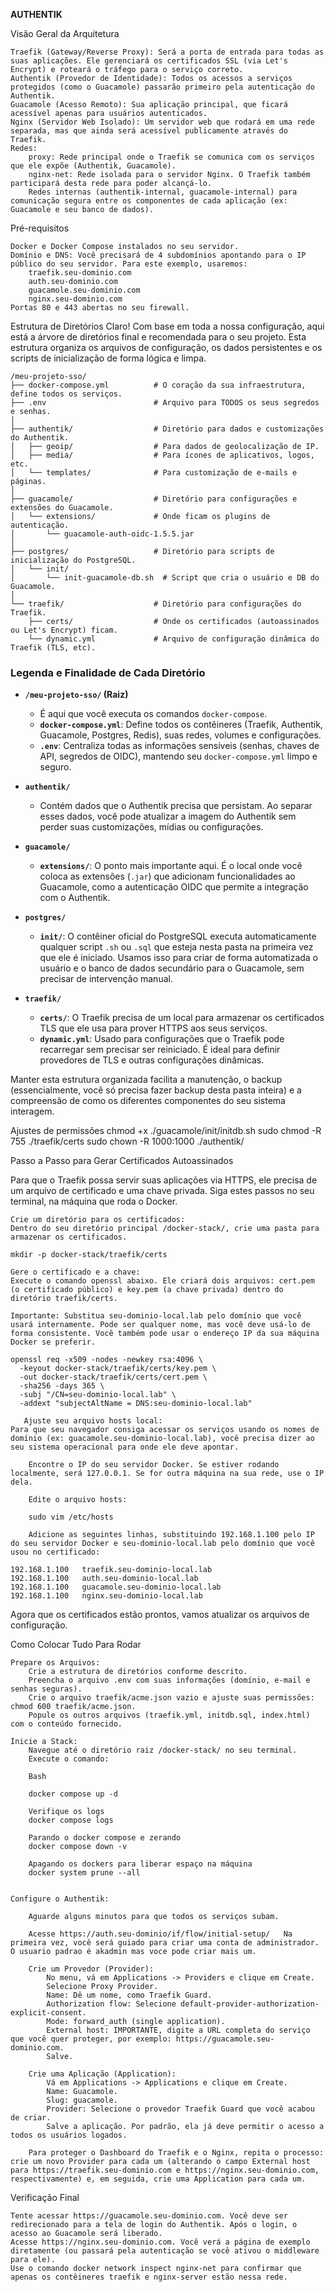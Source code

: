 **AUTHENTIK**

Visão Geral da Arquitetura

    Traefik (Gateway/Reverse Proxy): Será a porta de entrada para todas as suas aplicações. Ele gerenciará os certificados SSL (via Let's Encrypt) e roteará o tráfego para o serviço correto.
    Authentik (Provedor de Identidade): Todos os acessos a serviços protegidos (como o Guacamole) passarão primeiro pela autenticação do Authentik.
    Guacamole (Acesso Remoto): Sua aplicação principal, que ficará acessível apenas para usuários autenticados.
    Nginx (Servidor Web Isolado): Um servidor web que rodará em uma rede separada, mas que ainda será acessível publicamente através do Traefik.
    Redes:
        proxy: Rede principal onde o Traefik se comunica com os serviços que ele expõe (Authentik, Guacamole).
        nginx-net: Rede isolada para o servidor Nginx. O Traefik também participará desta rede para poder alcançá-lo.
        Redes internas (authentik-internal, guacamole-internal) para comunicação segura entre os componentes de cada aplicação (ex: Guacamole e seu banco de dados).

Pré-requisitos

    Docker e Docker Compose instalados no seu servidor.
    Domínio e DNS: Você precisará de 4 subdomínios apontando para o IP público do seu servidor. Para este exemplo, usaremos:
        traefik.seu-dominio.com
        auth.seu-dominio.com
        guacamole.seu-dominio.com
        nginx.seu-dominio.com
    Portas 80 e 443 abertas no seu firewall.

Estrutura de Diretórios
Claro\! Com base em toda a nossa configuração, aqui está a árvore de diretórios final e recomendada para o seu projeto. Esta estrutura organiza os arquivos de configuração, os dados persistentes e os scripts de inicialização de forma lógica e limpa.

```
/meu-projeto-sso/
├── docker-compose.yml          # O coração da sua infraestrutura, define todos os serviços.
├── .env                        # Arquivo para TODOS os seus segredos e senhas.
│
├── authentik/                  # Diretório para dados e customizações do Authentik.
│   ├── geoip/                  # Para dados de geolocalização de IP.
│   ├── media/                  # Para ícones de aplicativos, logos, etc.
│   └── templates/              # Para customização de e-mails e páginas.
│
├── guacamole/                  # Diretório para configurações e extensões do Guacamole.
│   └── extensions/             # Onde ficam os plugins de autenticação.
│       └── guacamole-auth-oidc-1.5.5.jar
│
├── postgres/                   # Diretório para scripts de inicialização do PostgreSQL.
│   └── init/
│       └── init-guacamole-db.sh  # Script que cria o usuário e DB do Guacamole.
│
└── traefik/                    # Diretório para configurações do Traefik.
    ├── certs/                  # Onde os certificados (autoassinados ou Let's Encrypt) ficam.
    └── dynamic.yml             # Arquivo de configuração dinâmica do Traefik (TLS, etc).
```

### Legenda e Finalidade de Cada Diretório

  * **`/meu-projeto-sso/` (Raiz)**

      * É aqui que você executa os comandos `docker-compose`.
      * **`docker-compose.yml`**: Define todos os contêineres (Traefik, Authentik, Guacamole, Postgres, Redis), suas redes, volumes e configurações.
      * **`.env`**: Centraliza todas as informações sensíveis (senhas, chaves de API, segredos de OIDC), mantendo seu `docker-compose.yml` limpo e seguro.

  * **`authentik/`**

      * Contém dados que o Authentik precisa que persistam. Ao separar esses dados, você pode atualizar a imagem do Authentik sem perder suas customizações, mídias ou configurações.

  * **`guacamole/`**

      * **`extensions/`**: O ponto mais importante aqui. É o local onde você coloca as extensões (`.jar`) que adicionam funcionalidades ao Guacamole, como a autenticação OIDC que permite a integração com o Authentik.

  * **`postgres/`**

      * **`init/`**: O contêiner oficial do PostgreSQL executa automaticamente qualquer script `.sh` ou `.sql` que esteja nesta pasta na primeira vez que ele é iniciado. Usamos isso para criar de forma automatizada o usuário e o banco de dados secundário para o Guacamole, sem precisar de intervenção manual.

  * **`traefik/`**

      * **`certs/`**: O Traefik precisa de um local para armazenar os certificados TLS que ele usa para prover HTTPS aos seus serviços.
      * **`dynamic.yml`**: Usado para configurações que o Traefik pode recarregar sem precisar ser reiniciado. É ideal para definir provedores de TLS e outras configurações dinâmicas.

Manter esta estrutura organizada facilita a manutenção, o backup (essencialmente, você só precisa fazer backup desta pasta inteira) e a compreensão de como os diferentes componentes do seu sistema interagem.

     
Ajustes de permissões
        chmod +x ./guacamole/init/initdb.sh
        sudo chmod -R 755 ./traefik/certs
        sudo chown -R 1000:1000 ./authentik/

Passo a Passo para Gerar Certificados Autoassinados

Para que o Traefik possa servir suas aplicações via HTTPS, ele precisa de um arquivo de certificado e uma chave privada. Siga estes passos no seu terminal, na máquina que roda o Docker.

    Crie um diretório para os certificados:
    Dentro do seu diretório principal /docker-stack/, crie uma pasta para armazenar os certificados.

    mkdir -p docker-stack/traefik/certs

    Gere o certificado e a chave:
    Execute o comando openssl abaixo. Ele criará dois arquivos: cert.pem (o certificado público) e key.pem (a chave privada) dentro do diretório traefik/certs.

    Importante: Substitua seu-dominio-local.lab pelo domínio que você usará internamente. Pode ser qualquer nome, mas você deve usá-lo de forma consistente. Você também pode usar o endereço IP da sua máquina Docker se preferir.

    openssl req -x509 -nodes -newkey rsa:4096 \
      -keyout docker-stack/traefik/certs/key.pem \
      -out docker-stack/traefik/certs/cert.pem \
      -sha256 -days 365 \
      -subj "/CN=seu-dominio-local.lab" \
      -addext "subjectAltName = DNS:seu-dominio-local.lab"

       Ajuste seu arquivo hosts local:
    Para que seu navegador consiga acessar os serviços usando os nomes de domínio (ex: guacamole.seu-dominio-local.lab), você precisa dizer ao seu sistema operacional para onde ele deve apontar.

        Encontre o IP do seu servidor Docker. Se estiver rodando localmente, será 127.0.0.1. Se for outra máquina na sua rede, use o IP dela.

        Edite o arquivo hosts:

        sudo vim /etc/hosts 
        
        Adicione as seguintes linhas, substituindo 192.168.1.100 pelo IP do seu servidor Docker e seu-dominio-local.lab pelo domínio que você usou no certificado:

    192.168.1.100   traefik.seu-dominio-local.lab
    192.168.1.100   auth.seu-dominio-local.lab
    192.168.1.100   guacamole.seu-dominio-local.lab
    192.168.1.100   nginx.seu-dominio-local.lab

Agora que os certificados estão prontos, vamos atualizar os arquivos de configuração.

Como Colocar Tudo Para Rodar

    Prepare os Arquivos:
        Crie a estrutura de diretórios conforme descrito.
        Preencha o arquivo .env com suas informações (domínio, e-mail e senhas seguras).
        Crie o arquivo traefik/acme.json vazio e ajuste suas permissões: chmod 600 traefik/acme.json.
        Popule os outros arquivos (traefik.yml, initdb.sql, index.html) com o conteúdo fornecido.

    Inicie a Stack:
        Navegue até o diretório raiz /docker-stack/ no seu terminal.
        Execute o comando:
              
        Bash
  
        docker compose up -d

        Verifique os logs 
        docker compose logs

        Parando o docker compose e zerando
        docker compose down -v

        Apagando os dockers para liberar espaço na máquina
        docker system prune --all 
        

    Configure o Authentik:

        Aguarde alguns minutos para que todos os serviços subam.

        Acesse https://auth.seu-dominio/if/flow/initial-setup/   Na primeira vez, você será guiado para criar uma conta de administrador. O usuario padrao é akadmin mas voce pode criar mais um.

        Crie um Provedor (Provider):
            No menu, vá em Applications -> Providers e clique em Create.
            Selecione Proxy Provider.
            Name: Dê um nome, como Traefik Guard.
            Authorization flow: Selecione default-provider-authorization-explicit-consent.
            Mode: forward_auth (single application).
            External host: IMPORTANTE, digite a URL completa do serviço que você quer proteger, por exemplo: https://guacamole.seu-dominio.com.
            Salve.

        Crie uma Aplicação (Application):
            Vá em Applications -> Applications e clique em Create.
            Name: Guacamole.
            Slug: guacamole.
            Provider: Selecione o provedor Traefik Guard que você acabou de criar.
            Salve a aplicação. Por padrão, ela já deve permitir o acesso a todos os usuários logados.

        Para proteger o Dashboard do Traefik e o Nginx, repita o processo: crie um novo Provider para cada um (alterando o campo External host para https://traefik.seu-dominio.com e https://nginx.seu-dominio.com, respectivamente) e, em seguida, crie uma Application para cada um.

Verificação Final

    Tente acessar https://guacamole.seu-dominio.com. Você deve ser redirecionado para a tela de login do Authentik. Após o login, o acesso ao Guacamole será liberado.
    Acesse https://nginx.seu-dominio.com. Você verá a página de exemplo diretamente (ou passará pela autenticação se você ativou o middleware para ele).
    Use o comando docker network inspect nginx-net para confirmar que apenas os contêineres traefik e nginx-server estão nessa rede.

